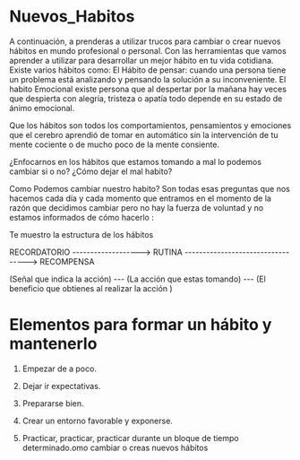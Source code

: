# Nuevos_Habitos

A continuación, a prenderas a utilizar trucos para cambiar o crear nuevos hábitos en mundo profesional o personal. Con las herramientas 
que vamos aprender a utilizar para desarrollar un mejor hábito en tu vida cotidiana. Existe varios hábitos como: El Hábito de pensar: 
cuando una persona tiene un problema está analizando y pensando la solución a su inconveniente. El habito Emocional existe persona que al 
despertar por la mañana hay veces que despierta con alegría, tristeza o apatía todo depende en su estado de ánimo emocional.

Que los hábitos son todos los comportamientos, pensamientos y emociones que el cerebro aprendió de tomar en automático sin la intervención 
de tu mente cociente o de mucho poco de la mente consiente.

¿Enfocarnos en los hábitos que estamos tomando a mal lo podemos cambiar si o no? ¿Cómo dejar el mal habito?

Como Podemos cambiar nuestro habito? Son todas esas preguntas que nos hacemos cada día y cada momento que entramos en el momento de la 
razón que decidimos cambiar pero no hay la fuerza de voluntad y no estamos informados de cómo hacerlo :

Te muestro la estructura de los hábitos

RECORDATORIO -------------------> RUTINA ----------------------------------> RECOMPENSA

(Señal que indica la acción) --- (La acción que estas tomando) --- (El beneficio que obtienes al realizar la acción )

# Elementos para formar un hábito y mantenerlo 

1. Empezar de a poco.

2. Dejar ir expectativas.

3. Prepararse bien.

4. Crear un entorno favorable y exponerse.

5. Practicar, practicar, practicar durante un bloque de tiempo determinado.omo cambiar o creas nuevos hábitos


